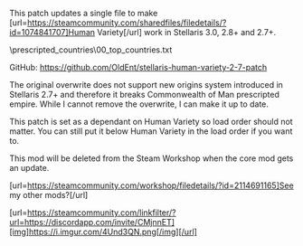 This patch updates a single file to make [url=https://steamcommunity.com/sharedfiles/filedetails/?id=1074841707]Human Variety[/url] work in Stellaris 3.0, 2.8+ and 2.7+.

\prescripted_countries\00_top_countries.txt

GitHub: https://github.com/OldEnt/stellaris-human-variety-2-7-patch

The original overwrite does not support new origins system introduced in Stellaris 2.7+ and therefore it breaks Commonwealth of Man prescripted empire. While I cannot remove the overwrite, I can make it up to date.

This patch is set as  a dependant on Human Variety so load order should not matter. You can still put it below Human Variety in the load order if you want to.

This mod will be deleted from the Steam Workshop when the core mod gets an update.

[url=https://steamcommunity.com/workshop/filedetails/?id=2114691165]See my other mods?[/url]

[url=https://steamcommunity.com/linkfilter/?url=https://discordapp.com/invite/CMjnnET][img]https://i.imgur.com/4Und3QN.png[/img][/url]